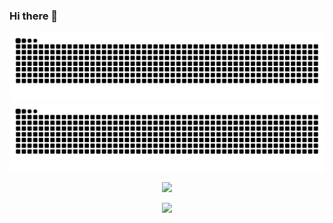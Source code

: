 ### Hi there 👋
![github contribution grid snake animation](https://raw.githubusercontent.com/akakadir/akakadir/output/github-contribution-grid-snake-dark.svg#gh-dark-mode-only)
![github contribution grid snake animation](https://raw.githubusercontent.com/akakadir/akakadir/output/github-contribution-grid-snake.svg#gh-light-mode-only)
<p align=center><img src=https://widgetbite.com/stats/akakadir></p>
<p align=center><img src="https://komarev.com/ghpvc/?username=akakadir&label=Total+Count"></p>

